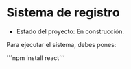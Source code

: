 <h1>Sistema de registro</h1>

- Estado del proyecto: En construcción.

Para ejecutar el sistema, debes pones:


´´´npm install react´´´
